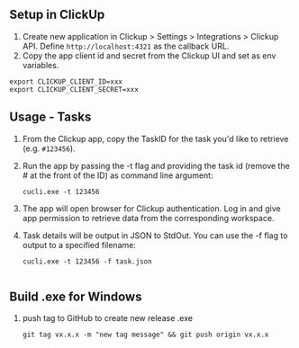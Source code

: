 ## Setup in ClickUp

1. Create new application in Clickup > Settings > Integrations > Clickup API. Define `http://localhost:4321` as the callback URL.
1. Copy the app client id and secret from the Clickup UI and set as env variables. 

```
export CLICKUP_CLIENT_ID=xxx
export CLICKUP_CLIENT_SECRET=xxx
```

## Usage - Tasks

1. From the Clickup app, copy the TaskID for the task you'd like to retrieve (e.g. `#123456`).
1. Run the app by passing the -t flag and providing the task id (remove the # at the front of the ID) as command line argument:

    ```
    cucli.exe -t 123456
    ```
    
1. The app will open browser for Clickup authentication. Log in and give app permission to retrieve data from the corresponding workspace.
1. Task details will be output in JSON to StdOut. You can use the -f flag to output to a specified filename:
    ```
    cucli.exe -t 123456 -f task.json


## Build .exe for Windows

1. push tag to GitHub to create new release .exe 
   ```
   git tag vx.x.x -m "new tag message" && git push origin vx.x.x
   ```
